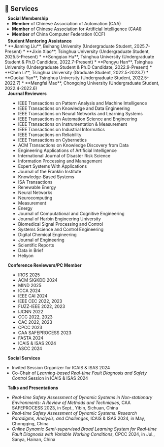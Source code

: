 <h1 id="services"></h1>

<h2 style="margin: 60px 0px 10px;">📜 Services</h2>

<h4 style="margin:0 10px 0;">Social Membership</h4>

<ul style="margin:0 0 5px;">
  <li><autocolor><strong>Member</strong> of Chinese Association of Automation (CAA)</autocolor></li>
  <li><autocolor><strong>Member</strong> of Chinese Association for Artificial Intelligence (CAAI)</autocolor></li> 
    <li><autocolor><strong>Member</strong> of China Computer Federation (CCF)</autocolor></li>  
</ul>

<h4 style="margin:0 10px 0;">Student Mentoring Assistance</h4>
* **Jiaming Liu**, Beihang University (Undergraduate Student, 2025.7-Present)
* **Jixin Xiao**,  Tsinghua University (Undergraduate Student, 2025.5-Present)
* **Songqiao Hu**,  Tsinghua University (Undergraduate Student & Ph.D Candidate, 2022.7-Present)
* **Pengyu Han**, Tsinghua University  (Undergraduate Student & Ph.D Candidate, 2022.9-Present)
* **Chen Li**, Tsinghua University (Graduate Student, 2022.5-2023.7)
* **Guokai Yan**, Tsinghua University (Undergraduate Student, 2022.5-2022.7)
* **Mengfei Mao**, Chongqing University (Undergraduate Student, 2022.4-2022.6)


<h4 style="margin:0 10px 0;">Journal Reviewers</h4>
<ul style="list-style-type:disc; margin-left:20px;">
    <li>IEEE Transactions on Pattern Analysis and Machine Intelligence</li>
    <li>IEEE Transactions on Knowledge and Data Engineering</li>
    <li>IEEE Transactions on Neural Networks and Learning Systems</li>
    <li>IEEE Transactions on Automation Science and Engineering</li>
    <li>IEEE Transactions on Instrumentation & Measurement</li>
    <li>IEEE Transactions on Industrial Informatics</li>
    <li>IEEE Transactions on Reliability</li>
    <li>IEEE Transactions on Cybernetics</li>
    <li>ACM Transactions on Knowledge Discovery from Data</li>
    <li>Engineering Applications of Artificial Intelligence</li>
    <li>International Journal of Disaster Risk Science</li>
    <li>Information Processing and Management</li>
    <li>Expert Systems With Applications</li>
    <li>Journal of the Franklin Institute</li>
    <li>Knowledge-Based Systems</li>
    <li>ISA Transactions</li>
    <li>Renewable Energy</li>
    <li>Neural Networks</li>
    <li>Neurocomputing</li>
    <li>Measurement</li>
    <li>Energy</li>
    <li>Journal of Computational and Cognitive Engineering </li>
    <li>Journal of Harbin Engineering University</li>
    <li>Biomedical Signal Processing and Control</li>
    <li>Systems Science and Control Engineering</li>
    <li>Digital Chemical Engineering</li>
    <li>Journal of Engineering</li>
    <li>Scientific Reports</li>
    <li>Data in Brief</li>
    <li>Heliyon</li>
</ul>

<h4 style="margin:0 10px 0;">Conference Reviewers/PC Member</h4>
<ul style="list-style-type:disc; margin-left:20px;">
    <li>IROS 2025</li>
    <li>ACM SIGKDD 2024</li>
    <li>MIND 2025</li>
    <li>ICCA 2024</li>
    <li>IEEE CAI 2024</li>
    <li>IEEE CEC 2022, 2023</li>
    <li>FUZZ-IEEE 2022, 2023</li>
    <li>IJCNN 2022</li>
    <li>CCC 2022, 2023</li>
    <li>CAC 2022, 2023</li>
    <li>CPCC 2023</li>
    <li>CAA SAFEPROCESS 2023</li>
    <li>FASTA 2024</li>
    <li>ICAIS & ISAS 2024</li>
    <li>ASCC 2024</li>
</ul>

<h4 style="margin:0 10px 0;">Social Services</h4>

* Invited Session Organizer for ICAIS & ISAS  2024
* Co-Chair of *Learning-based Real-time Fault Diagnosis and Safety Control* Session in ICAIS & ISAS  2024

<h4 style="margin:0 10px 0;">Talks and Presentations</h4>

* *Real-time Safety Assessment of Dynamic Systems in Non-stationary Environments: A Review of Methods and Techniques*,  CAA SAFEPROCESS 2023, in Sept., Yibin, Sichuan, China
* *Real-time Safety Assessment of Dynamic Systems: Research Paradigms, Analysis, and Challenges*, ICAIS & ISAS 2024, in May, Chongqing, China
* *Online Dynamic Semi-supervised Broad Learning System for Real-time Fault Diagnosis with Variable Working Conditions*, CPCC 2024, in Jul., Sanya, Hainan, China









